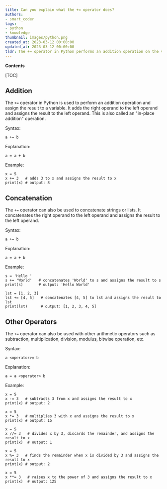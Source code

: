 ```yaml
---
title: Can you explain what the += operator does?
authors:
- smart_coder
tags:
- python
- knowledge
thumbnail: images/python.png
created_at: 2023-03-12 00:00:00
updated_at: 2023-03-12 00:00:00
tldr: The += operator in Python performs an addition operation on the variable on the left-hand side and the value on the right-hand side, and then assigns the result to the left-hand side variable.
---
```


**Contents**

[TOC]

## Addition
The `+=` operator in Python is used to perform an addition operation and assign the result to a variable. It adds the right operand to the left operand and assigns the result to the left operand. This is also called an "in-place addition" operation.

Syntax:
```
a += b
```

Explanation:
```
a = a + b
```

Example:
```
x = 5
x += 3   # adds 3 to x and assigns the result to x
print(x) # output: 8
```

## Concatenation
The `+=` operator can also be used to concatenate strings or lists. It concatenates the right operand to the left operand and assigns the result to the left operand.

Syntax:
```
a += b
```

Explanation:
```
a = a + b
```

Example:
```
s = 'Hello '
s += 'World'   # concatenates 'World' to s and assigns the result to s
print(s)       # output: 'Hello World'

lst = [1, 2, 3]
lst += [4, 5]   # concatenates [4, 5] to lst and assigns the result to lst
print(lst)      # output: [1, 2, 3, 4, 5]
```

## Other Operators
The `+=` operator can also be used with other arithmetic operators such as subtraction, multiplication, division, modulus, bitwise operation, etc. 

Syntax:
```
a <operator>= b
```

Explanation:
```
a = a <operator> b
```

Example:
```
x = 5
x -= 3   # subtracts 3 from x and assigns the result to x
print(x) # output: 2

x = 5
x *= 3   # multiplies 3 with x and assigns the result to x
print(x) # output: 15

x = 5
x //= 3   # divides x by 3, discards the remainder, and assigns the result to x
print(x)  # output: 1

x = 5
x %= 3   # finds the remainder when x is divided by 3 and assigns the result to x
print(x) # output: 2

x = 5
x **= 3   # raises x to the power of 3 and assigns the result to x
print(x)  # output: 125
```
